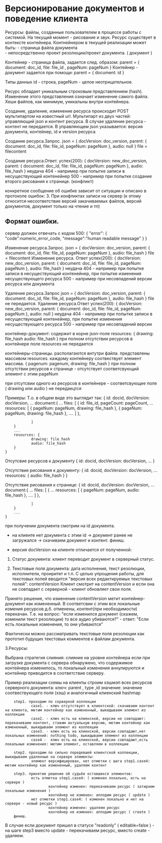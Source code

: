 Версионирование документов и поведение клиента
================================

Ресурсы: файлы, созданные пользователем в процессе работы с системой. На текущий момент - рисование и звук. 
Ресурс существует в контексте контейнера. 
Контнейнером в текущей реализации может быть: 
        - страница файла документа   
        - непосредственно проект резолюции/проект документа. ( документ ) 

Контейнер - страница файла, задается след. образом: 
        parent = { document: doc_id, file: file_id , pageNum: pageNum } 
Контейнер - документ задается при помощи: 
        parent = { document: id } 

Типы данных 
id - строка, pageNum - целое неотрицательное. 

Ресурс обладает уникальным строковым представлением (hash). Изменение этого представления означает изменение самого файла. Хеши файлов, как минимум, уникальны внутри контейнера.


Создание, удаление, изменение ресурса происходит POST мультипартом на известный url. Мультипарт из двух частей: управляющий json и контент ресурса. В случае удаление ресурса - контент не передается. В управляющем json указывается: версия документа, контейнер, id и version ресурса 
        
Создание ресурса.Запрос. 
	json = { 
        docVersion: doc_version, 
        parent: { 
                document: doc_id, 
                file: file_id, 
                pageNum: pageNum 
                }, 
        audio: null
	} 
file = filecontent 

Создание ресурса.Ответ. 
успех(200): 
	{ 
        docVersion: new_doc_version, 
        parent: { 
                document: doc_id, 
                file: file_id, 
                pageNum: pageNum 
        }, 
        audio: file_hash
	} 
неудача 
        404 - например при попытке записи в несуществующий контенейнер 
        500 - например при попытке создание второго рисования к странице. (конфликт) 

конкретное сообщение об ошибке зависит от ситуации и описано в протоколе ошибок: 
3. При конфликтах записи на сервер (к этому относится несоответствие
версий закачиваемых файлов, версий документов, документ только на
чтение и тп)

Формат ошибки.
-------------------------------
сервер должен отвечать с кодом 500:
	{
    	"error":
        {
        	"code":numeric_error_code,
         	"message":"human readable message"
        }
	}


Изменение ресурса.Запрос. 
	json = { 
        docVersion: doc_version, 
        parent: { 
                document: doc_id, 
                file: file_id, 
                pageNum: pageNum 
                }, 
        audio: file_hash
	} 
file = filecontent 
Изменение ресурса. Ответ 
успех(200): 
	{ 
        docVersion: new_doc_version, 
        parent: { 
                document: doc_id, 
                file: file_id, 
                pageNum: pageNum 
        }, 
        audio: file_hash
	} 
неудача 
        404 - например при попытке записи в несуществующий контенейнер, при попытке изменения несуществующего ресурса 
        500 - например при несовпадений версии ресурса или документа 
                
Удаление ресурса.Запрос 
	json = { 
        docVersion: doc_version, 
        parent: { 
                document: doc_id, 
                file: file_id, 
                pageNum: pageNum 
                }, 
                audio: file_hash
		} 
file не передается. 
Удаление ресурса.Ответ 
успех(200): 
	{ 
        docVersion: new_doc_version, 
        parent: { 
                document: doc_id, 
                file: file_id, 
                pageNum: pageNum 
        }, 
        audio: null 
	} 
неудача 
        404 - например при попытке записи в несуществующий контенейнер, при попытке изменения несуществующего ресурса 
        500 - например при несовпадений версии 


контейнер-документ: содержит в корне json-поле resources: 
	{ 
        drawing: file_hash
        audio: file_hash
	} 
при полном отсутствии ресурсов в контейнере поле resources не передается 

контейнеры-страницы. располагаются внтутри файла. представлены массивом resources. каждому контейнеру соотвествует элемент массива. 
	{ 
        pagenum: pagenum, 
        drawing: file_hash
	} 
при полном отсутствии ресурсов к странице - отсутствует соответсвующий элемент с этим pageNum 

при отсутсвии одного из ресурсов в контейнере - соответсвующее поле ( drawing или audio ) не передаецтся 


Примеры: 
Т.о. в общем виде это выглядит так: 
	{ 
        id: docid, 
        docVersion: docVersion, 
        ... 
        document:{ 
                ... 
                files: [ 
                        { 
                                id: file_id, 
                                pageCount: pageCount, 
                                ... 
                                resources: [ 
                                        { 
                                                pageNum: pageNum, 
                                                drawing: file_hash
                                        }, 
                                        { 
                                                pageNum: pageNum, 
                                                drawing: file_hash
                                        }, 
                                        .... 
                                ] 
                        }, 
                        
                ] 
        } 
        ... 
        resources: { 
                drawing: file_hash
                audio: file_hash
        } 
	} 

Отсутcвие ресурсов к документу 
	{ 
        id: docid, 
        docVersion: docVersion, 
        ... 
	} 

Отсутствие рисования к документу: 
	{ 
        id: docid, 
        docVersion: docVersion, 
        ... 
        resources: { 
                audio: file_hash
        } 
	} 

Отсутствие рисования к странице: 
	{ 
        id: docid, 
        docVersion: docVersion, 
        ... 
        document:{ 
                ... 
                files: [ 
                        { 
                                ... 
                                resources: [ 
                                        { 
                                                pageNum: pageNum, 
                                                audio: file_hash
                                        }, 
                                        .... 
                                ] 
                        }, 
                        
                ] 
        } 
        ... 
	} 



при получении документа смотрим на id документа. 
 - на клиенте нет документа с этим id -> документ ранее не загружался -> скачиваем документ и контент. финиш. 

 - версия docVersion на клиенте отличается от полученной: 

1. Статус документа: 
клиент переводит документ в серверный статус. 

2. Текстовые поля документа: 
дата исполнения, текст резолюции, исполнители, проиритет и т.п. 
С целью упрощения работы, для текстовых полей вводится "версия всех редактируемых текстовых полей": contentVersion 
Клиент смотрит на contentVersion и если она не совпадает с серверной - клиент обновляет свои поля. 

Принято решение, что изменение contentVersion метит контейнер-документ как измененный. В соответсвии с этим все локальные измения ресурсов д.б. отменены, контент(при необходимости) перекачан. Т.е. на вопрос: "если изменился документ (скажем, изменили текст резолюции) то все аудио убиваются?" - ответ: "Если есть локальные изменения, то они убиваются" 

Фактически можно рассматривать текстовые поля резолюции как прототип будущих текстовых комментов к файлам документа. 


3.Ресурсы: 

Выбрана стратегия слияния: слияние на уровне контейнера 
если при загрузке документа с сервера обнаружено, что содержимое контейнера изменилось, то локальный изменения аннулируются и контейнер приводится в соответствие серверу. 

Пример реализации схемы на клиенты 
         строим хэшмэп всех ресурсов серверного документа: 
                ключ: parent , type ,id 
                значение: значение соотвествующего поля (хэш) 
        и аналогичный клиенский hashmap 
        
        step1. проходим по серверной коллекции 
                case1. - ключ отсутствует в клиентской: скачиваем контент на клиента, метим контейнер как измененный, выкидываем элемент из коллекции 
                case2. - ключ есть на клиенской, версии не совпадают: перекачиваем контент, ставим актуальную версию, метим контейнер как измененный, выкидываем элемент из коллекции 
                case3. - ключ есть на клиенской, версии совпадают,нет локальных изменений: nothing todo, выкидываем элемент из коллекции 
                case4 -  ключ есть на клиенской, версии совпадают,есть локальные изменения: метим элемент, оставляем в коллекции 
                
        step2. проходим по сильно поредевшей клиентской коллекции, выкидываем удаленные на сервере элементы: 
                элемент версифицирован, нет отметки с шага step1.case4: метим контейнер как измененный, удаляем контент 
        
        step3. принятие решение об судьбе оставшихся элементов: 
                есть отметка step1.case4: ( изменен локально, есть на сервере ) 
                        контейнер изменен: перекачиваем ресурс ( затираем локальные изменения ) 
                        контейнер не изменен: аплодим ресурс ( update ) 
                нет отметки step1.case4: ( изменен локально и нет на сервере - новый ресурс ) 
                        контейнер изменен: удаляем ресурс 
                        контейнер не изменен: аплодим ресурс ( create ) 
        финиш. 

В случае если документ пришел в статусе "readonly" ( editable=false ) - на шаге step3 вместо update - перекачиваем ресурс, вместо create - удаляем.
